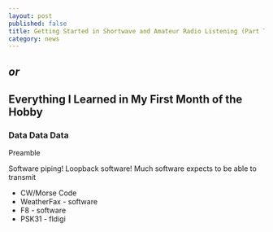 ```yaml
---
layout: post
published: false
title: Getting Started in Shortwave and Amateur Radio Listening (Part Two)
category: news
---
```


## *or*

## Everything I Learned in My First Month of the Hobby


### Data Data Data

Preamble

Software piping!
Loopback software!
Much software expects to be able to transmit

* CW/Morse Code
* WeatherFax - software
* F8 - software
* PSK31 - fldigi
